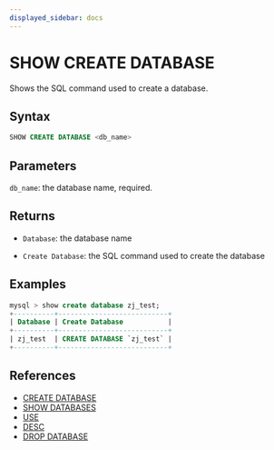 ```yaml
---
displayed_sidebar: docs
---
```


# SHOW CREATE DATABASE

Shows the SQL command used to create a database.

## Syntax

```sql
SHOW CREATE DATABASE <db_name>
```

## Parameters

`db_name`: the database name, required.

## Returns

- `Database`: the database name

- `Create Database`: the SQL command used to create the database

## Examples

```sql
mysql > show create database zj_test;
+----------+---------------------------+
| Database | Create Database           |
+----------+---------------------------+
| zj_test  | CREATE DATABASE `zj_test` |
+----------+---------------------------+
```

## References

- [CREATE DATABASE](CREATE_DATABASE.md)
- [SHOW DATABASES](SHOW_DATABASES.md)
- [USE](USE.md)
- [DESC](../table_bucket_part_index/DESCRIBE.md)
- [DROP DATABASE](DROP_DATABASE.md)
